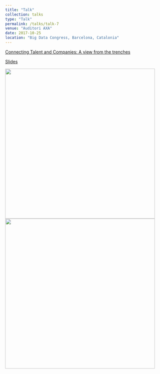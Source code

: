```yaml
---
title: "Talk"
collection: talks
type: "Talk"
permalink: /talks/talk-7
venue: "Auditori AXA"
date: 2017-10-25
location: "Big Data Congress, Barcelona, Catalonia"
---
```


[Connecting Talent and Companies: A view from the trenches](https://bigdatacongress.barcelona/programa/)

[Slides](https://github.com/algorismes/algorismes.github.io/blob/master/_talks/BigDataCongress2017.pdf)

<img src="https://raw.githubusercontent.com/algorismes/algorismes.github.io/master/images/bd2017-1.png" width="480">

<img src="https://raw.githubusercontent.com/algorismes/algorismes.github.io/master/images/bd2017-2.png" width="480">
